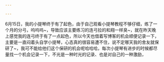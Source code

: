 ```yaml
---

---
```




6月15日，我的小提琴终于有了起色，由于自己观看小提琴教程不够仔细，练了一个月的分弓，呜呜呜~，导致应该主要练习的连弓拉的和翔一样臭~，就在昨天晚上感觉我的连弓终于有了一点起色，所以今天也借着写博客的机会顺便记录一下，主要是一直闷着头自学小提琴，心态真的很容易遭不住，说不定哪天我的舍友就保研了~，我可不能给他们这个保研的机会呢哈哈哈，每次小提琴有进步的时候都尽量找一个机会记录一下，不光是一种时光的记录、也是对自己的一种激励，

